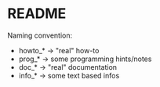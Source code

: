 README
=======

Naming convention:

- howto_* -> "real" how-to
- prog_*  -> some programming hints/notes
- doc_*   -> "real" documentation
- info_*  -> some text based infos



